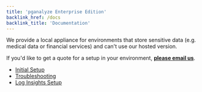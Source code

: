 ```yaml
---
title: 'pganalyze Enterprise Edition'
backlink_href: /docs
backlink_title: 'Documentation'
---
```


We provide a local appliance for environments that store sensitive data
(e.g. medical data or financial services) and can't use our hosted version.

If you'd like to get a quote for a setup in your environment,
**[please email us](mailto:team@pganalyze.com%3Fsubject%3DLocal%20Installation)**.

- [Initial Setup](/docs/enterprise/setup)
- [Troubleshooting](/docs/enterprise/troubleshooting)
- [Log Insights Setup](/docs/enterprise/log-insights)
